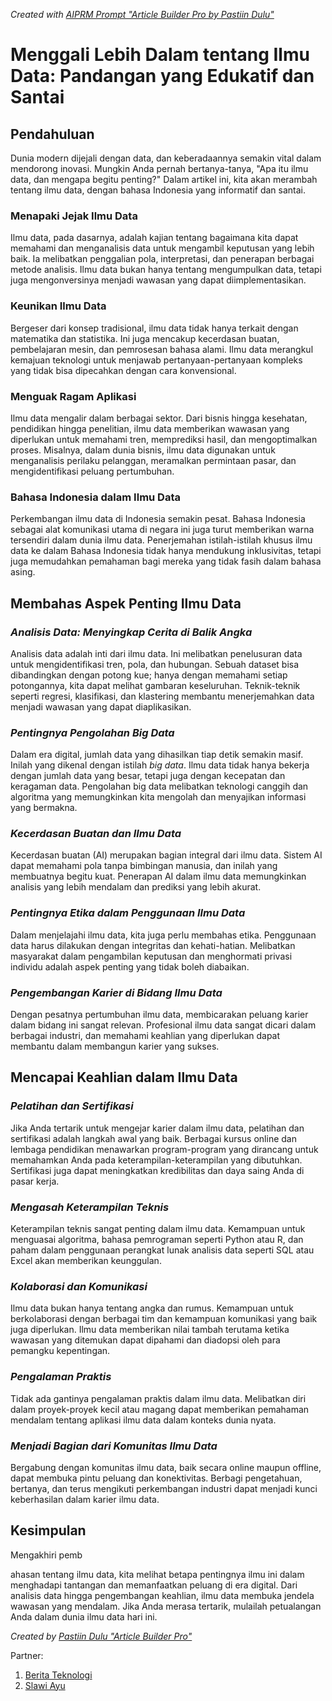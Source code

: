 _Created with [AIPRM Prompt "Article Builder Pro by Pastiin Dulu"](https://www.aiprm.com/prompts/copywriting/writing/1805771235708375040/)_

# Menggali Lebih Dalam tentang Ilmu Data: Pandangan yang Edukatif dan Santai

## Pendahuluan

Dunia modern dijejali dengan data, dan keberadaannya semakin vital dalam mendorong inovasi. Mungkin Anda pernah bertanya-tanya, "Apa itu ilmu data, dan mengapa begitu penting?" Dalam artikel ini, kita akan merambah tentang ilmu data, dengan bahasa Indonesia yang informatif dan santai.

### Menapaki Jejak Ilmu Data

Ilmu data, pada dasarnya, adalah kajian tentang bagaimana kita dapat memahami dan menganalisis data untuk mengambil keputusan yang lebih baik. Ia melibatkan penggalian pola, interpretasi, dan penerapan berbagai metode analisis. Ilmu data bukan hanya tentang mengumpulkan data, tetapi juga mengonversinya menjadi wawasan yang dapat diimplementasikan.

### Keunikan Ilmu Data

Bergeser dari konsep tradisional, ilmu data tidak hanya terkait dengan matematika dan statistika. Ini juga mencakup kecerdasan buatan, pembelajaran mesin, dan pemrosesan bahasa alami. Ilmu data merangkul kemajuan teknologi untuk menjawab pertanyaan-pertanyaan kompleks yang tidak bisa dipecahkan dengan cara konvensional.

### Menguak Ragam Aplikasi

Ilmu data mengalir dalam berbagai sektor. Dari bisnis hingga kesehatan, pendidikan hingga penelitian, ilmu data memberikan wawasan yang diperlukan untuk memahami tren, memprediksi hasil, dan mengoptimalkan proses. Misalnya, dalam dunia bisnis, ilmu data digunakan untuk menganalisis perilaku pelanggan, meramalkan permintaan pasar, dan mengidentifikasi peluang pertumbuhan.

### Bahasa Indonesia dalam Ilmu Data

Perkembangan ilmu data di Indonesia semakin pesat. Bahasa Indonesia sebagai alat komunikasi utama di negara ini juga turut memberikan warna tersendiri dalam dunia ilmu data. Penerjemahan istilah-istilah khusus ilmu data ke dalam Bahasa Indonesia tidak hanya mendukung inklusivitas, tetapi juga memudahkan pemahaman bagi mereka yang tidak fasih dalam bahasa asing.

## Membahas Aspek Penting Ilmu Data

### _Analisis Data: Menyingkap Cerita di Balik Angka_

Analisis data adalah inti dari ilmu data. Ini melibatkan penelusuran data untuk mengidentifikasi tren, pola, dan hubungan. Sebuah dataset bisa dibandingkan dengan potong kue; hanya dengan memahami setiap potongannya, kita dapat melihat gambaran keseluruhan. Teknik-teknik seperti regresi, klasifikasi, dan klastering membantu menerjemahkan data menjadi wawasan yang dapat diaplikasikan.

### _Pentingnya Pengolahan Big Data_

Dalam era digital, jumlah data yang dihasilkan tiap detik semakin masif. Inilah yang dikenal dengan istilah _big data_. Ilmu data tidak hanya bekerja dengan jumlah data yang besar, tetapi juga dengan kecepatan dan keragaman data. Pengolahan big data melibatkan teknologi canggih dan algoritma yang memungkinkan kita mengolah dan menyajikan informasi yang bermakna.

### _Kecerdasan Buatan dan Ilmu Data_

Kecerdasan buatan (AI) merupakan bagian integral dari ilmu data. Sistem AI dapat memahami pola tanpa bimbingan manusia, dan inilah yang membuatnya begitu kuat. Penerapan AI dalam ilmu data memungkinkan analisis yang lebih mendalam dan prediksi yang lebih akurat.

### _Pentingnya Etika dalam Penggunaan Ilmu Data_

Dalam menjelajahi ilmu data, kita juga perlu membahas etika. Penggunaan data harus dilakukan dengan integritas dan kehati-hatian. Melibatkan masyarakat dalam pengambilan keputusan dan menghormati privasi individu adalah aspek penting yang tidak boleh diabaikan.

### _Pengembangan Karier di Bidang Ilmu Data_

Dengan pesatnya pertumbuhan ilmu data, membicarakan peluang karier dalam bidang ini sangat relevan. Profesional ilmu data sangat dicari dalam berbagai industri, dan memahami keahlian yang diperlukan dapat membantu dalam membangun karier yang sukses.

## Mencapai Keahlian dalam Ilmu Data

### _Pelatihan dan Sertifikasi_

Jika Anda tertarik untuk mengejar karier dalam ilmu data, pelatihan dan sertifikasi adalah langkah awal yang baik. Berbagai kursus online dan lembaga pendidikan menawarkan program-program yang dirancang untuk memahamkan Anda pada keterampilan-keterampilan yang dibutuhkan. Sertifikasi juga dapat meningkatkan kredibilitas dan daya saing Anda di pasar kerja.

### _Mengasah Keterampilan Teknis_

Keterampilan teknis sangat penting dalam ilmu data. Kemampuan untuk menguasai algoritma, bahasa pemrograman seperti Python atau R, dan paham dalam penggunaan perangkat lunak analisis data seperti SQL atau Excel akan memberikan keunggulan.

### _Kolaborasi dan Komunikasi_

Ilmu data bukan hanya tentang angka dan rumus. Kemampuan untuk berkolaborasi dengan berbagai tim dan kemampuan komunikasi yang baik juga diperlukan. Ilmu data memberikan nilai tambah terutama ketika wawasan yang ditemukan dapat dipahami dan diadopsi oleh para pemangku kepentingan.

### _Pengalaman Praktis_

Tidak ada gantinya pengalaman praktis dalam ilmu data. Melibatkan diri dalam proyek-proyek kecil atau magang dapat memberikan pemahaman mendalam tentang aplikasi ilmu data dalam konteks dunia nyata.

### _Menjadi Bagian dari Komunitas Ilmu Data_

Bergabung dengan komunitas ilmu data, baik secara online maupun offline, dapat membuka pintu peluang dan konektivitas. Berbagi pengetahuan, bertanya, dan terus mengikuti perkembangan industri dapat menjadi kunci keberhasilan dalam karier ilmu data.

## Kesimpulan

Mengakhiri pemb

ahasan tentang ilmu data, kita melihat betapa pentingnya ilmu ini dalam menghadapi tantangan dan memanfaatkan peluang di era digital. Dari analisis data hingga pengembangan keahlian, ilmu data membuka jendela wawasan yang mendalam. Jika Anda merasa tertarik, mulailah petualangan Anda dalam dunia ilmu data hari ini.

_Created by [Pastiin Dulu "Article Builder Pro"](https://www.pastiin.com)_

Partner:
1. [Berita Teknologi](https://beritateknologi.id)
2. [Slawi Ayu](https://www.slawiayu.com)
